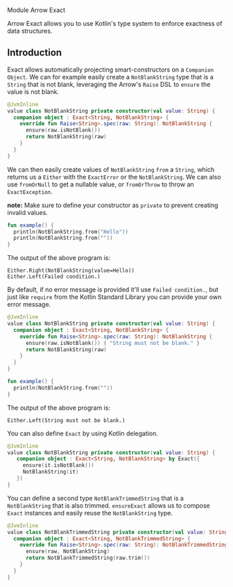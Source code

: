 Module Arrow Exact

Arrow Exact allows you to use Kotlin's type system to enforce exactness of data structures.

## Introduction

<!--- TEST_NAME ReadMeSpec -->

Exact allows automatically projecting smart-constructors on a `Companion Object`. We can for
example easily create a `NotBlankString` type that is a `String` that is not blank, leveraging
the Arrow's `Raise` DSL to `ensure` the value is not blank.

<!--- INCLUDE
import arrow.core.raise.Raise
import arrow.exact.Exact
import arrow.exact.ensure
import kotlin.jvm.JvmInline
-->
```kotlin
@JvmInline
value class NotBlankString private constructor(val value: String) { 
  companion object : Exact<String, NotBlankString> {
    override fun Raise<String>.spec(raw: String): NotBlankString { 
      ensure(raw.isNotBlank())
      return NotBlankString(raw)
    }
  }
}
```

We can then easily create values of `NotBlankString` `from` a `String`, which returns us a
`Either` with the `ExactError` or the `NotBlankString`. We can also use `fromOrNull` to get a
nullable value, or `fromOrThrow` to throw an `ExactException`.

**note:** Make sure to define your constructor as `private` to prevent creating invalid values.

```kotlin
fun example() {
  println(NotBlankString.from("Hello"))
  println(NotBlankString.from(""))
}
```

The output of the above program is:

```text
Either.Right(NotBlankString(value=Hello))
Either.Left(Failed condition.)
```

<!--- KNIT example-readme-01.kt -->
<!--- TEST -->

By default, if no error message is provided it'll use `Failed condition.`,
but just like `require` from the Kotlin Standard Library you can provide your own error message.

<!--- INCLUDE
import arrow.core.raise.Raise
import arrow.exact.Exact
import arrow.core.raise.ensure
import kotlin.jvm.JvmInline
-->
```kotlin
@JvmInline
value class NotBlankString private constructor(val value: String) { 
  companion object : Exact<String, NotBlankString> {
    override fun Raise<String>.spec(raw: String): NotBlankString { 
      ensure(raw.isNotBlank()) { "String must not be blank." }
      return NotBlankString(raw)
    }
  }
}

fun example() {
  println(NotBlankString.from(""))
}
```

The output of the above program is:

```text
Either.Left(String must not be blank.)
```

<!--- KNIT example-readme-02.kt -->
<!--- TEST -->

You can also define `Exact` by using Kotlin delegation.
<!--- INCLUDE
import arrow.exact.Exact
import arrow.exact.ensure
import kotlin.jvm.JvmInline
-->
```kotlin
@JvmInline
value class NotBlankString private constructor(val value: String) {
   companion object : Exact<String, NotBlankString> by Exact({
     ensure(it.isNotBlank())
     NotBlankString(it)
   })
}
```
<!--- KNIT example-readme-03.kt -->

You can define a second type `NotBlankTrimmedString` that is a `NotBlankString` that is also
trimmed. `ensureExact` allows us to compose `Exact` instances and easily
reuse the `NotBlankString` type.
<!--- INCLUDE
import arrow.core.raise.Raise
import arrow.exact.Exact
import arrow.exact.ensure
import kotlin.jvm.JvmInline

@JvmInline
value class NotBlankString private constructor(val value: String) {
  companion object : Exact<String, NotBlankString> {
    override fun Raise<String>.spec(raw: String): NotBlankString {
      ensure(raw.isNotBlank())
      return NotBlankString(raw)
    }
  }
}
-->

```kotlin
@JvmInline
value class NotBlankTrimmedString private constructor(val value: String) { 
  companion object : Exact<String, NotBlankTrimmedString> { 
    override fun Raise<String>.spec(raw: String): NotBlankTrimmedString { 
      ensure(raw, NotBlankString)
      return NotBlankTrimmedString(raw.trim())
    }
  }
}
```

<!--- KNIT example-readme-04.kt -->
